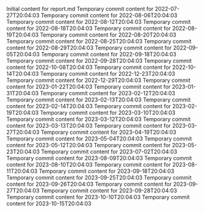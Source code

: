Initial content for report.md
Temporary commit content for 2022-07-27T20:04:03
Temporary commit content for 2022-08-06T20:04:03
Temporary commit content for 2022-08-12T20:04:03
Temporary commit content for 2022-08-18T20:04:03
Temporary commit content for 2022-08-19T20:04:03
Temporary commit content for 2022-08-20T20:04:03
Temporary commit content for 2022-08-25T20:04:03
Temporary commit content for 2022-08-29T20:04:03
Temporary commit content for 2022-09-05T20:04:03
Temporary commit content for 2022-09-18T20:04:03
Temporary commit content for 2022-09-28T20:04:03
Temporary commit content for 2022-10-08T20:04:03
Temporary commit content for 2022-10-14T20:04:03
Temporary commit content for 2022-12-23T20:04:03
Temporary commit content for 2022-12-29T20:04:03
Temporary commit content for 2023-01-22T20:04:03
Temporary commit content for 2023-01-31T20:04:03
Temporary commit content for 2023-02-12T20:04:03
Temporary commit content for 2023-02-13T20:04:03
Temporary commit content for 2023-02-14T20:04:03
Temporary commit content for 2023-02-19T20:04:03
Temporary commit content for 2023-03-10T20:04:03
Temporary commit content for 2023-03-12T20:04:03
Temporary commit content for 2023-03-13T20:04:03
Temporary commit content for 2023-03-27T20:04:03
Temporary commit content for 2023-04-19T20:04:03
Temporary commit content for 2023-05-04T20:04:03
Temporary commit content for 2023-05-12T20:04:03
Temporary commit content for 2023-05-23T20:04:03
Temporary commit content for 2023-07-02T20:04:03
Temporary commit content for 2023-08-09T20:04:03
Temporary commit content for 2023-08-10T20:04:03
Temporary commit content for 2023-08-11T20:04:03
Temporary commit content for 2023-09-18T20:04:03
Temporary commit content for 2023-09-25T20:04:03
Temporary commit content for 2023-09-26T20:04:03
Temporary commit content for 2023-09-27T20:04:03
Temporary commit content for 2023-09-28T20:04:03
Temporary commit content for 2023-10-10T20:04:03
Temporary commit content for 2023-10-15T20:04:03
